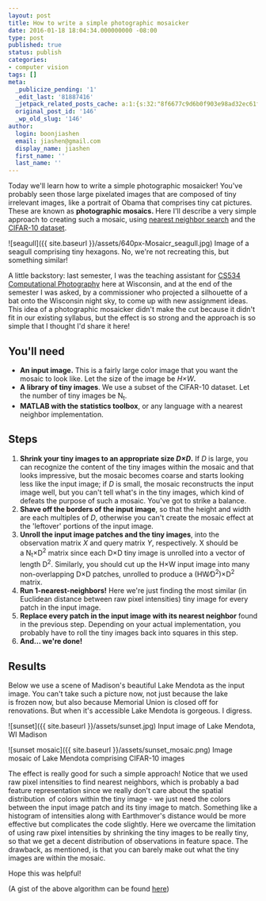 ```yaml
---
layout: post
title: How to write a simple photographic mosaicker
date: 2016-01-18 18:04:34.000000000 -08:00
type: post
published: true
status: publish
categories:
- computer vision
tags: []
meta:
  _publicize_pending: '1'
  _edit_last: '81887416'
  _jetpack_related_posts_cache: a:1:{s:32:"8f6677c9d6b0f903e98ad32ec61f8deb";a:2:{s:7:"expires";i:1463375082;s:7:"payload";a:3:{i:0;a:1:{s:2:"id";i:180;}i:1;a:1:{s:2:"id";i:16;}i:2;a:1:{s:2:"id";i:28;}}}}
  original_post_id: '146'
  _wp_old_slug: '146'
author:
  login: boonjiashen
  email: jiashen@gmail.com
  display_name: jiashen
  first_name: ''
  last_name: ''
---
```


<p>Today we'll learn how to write a simple photographic mosaicker! You've probably seen those large pixelated images that are composed of tiny irrelevant images, like a portrait of Obama that comprises tiny cat pictures. These are known as <strong>photographic mosaics. </strong>Here I'll describe a very simple approach to creating such a mosaic, using <a href="https://en.wikipedia.org/wiki/Nearest_neighbor_search">nearest neighbor search</a> and the<a href="https://www.cs.toronto.edu/~kriz/cifar.html"> CIFAR-10 dataset</a>.</p>

![seagull]({{ site.baseurl }}/assets/640px-Mosaicr_seagull.jpg)
Image of a seagull comprising tiny hexagons. No, we're not recreating this, but something similar!

<p>A little backstory: last semester, I was the teaching assistant for <a href="http://pages.cs.wisc.edu/~dyer/cs534/">CS534 Computational Photography</a> here at Wisconsin, and at the end of the semester I was asked, by a commissioner who projected a silhouette of a bat onto the Wisconsin night sky, to come up with new assignment ideas. This idea of a photographic mosaicker didn't make the cut because it didn't fit in our existing syllabus, but the effect is so strong and the approach is so simple that I thought I'd share it here!</p>
<h2>You'll need</h2>
<ul>
    <li><strong>An input image.</strong> This is a fairly large color image that you want the mosaic to look like. Let the size of the image be <em>H×W</em><strong><strong><em>.</em></strong></strong>
    </li>
    <li><strong>A library of tiny images</strong>. We use a subset of the CIFAR-10 dataset. Let the number of tiny images be N<sub>t</sub>.</li>
    <li><strong>MATLAB with the statistics toolbox</strong>, or any language with a nearest neighbor implementation.</li>
</ul>
<h2>Steps</h2>
<ol>
    <li><strong>Shrink your tiny images to an appropriate size <em>D×D</em>.</strong> If <em>D</em> is large, you can recognize the content of the tiny images within the mosaic and that looks impressive, but the mosaic becomes coarse and starts looking less like the input image; if <em>D </em>is small, the mosaic reconstructs the input image well, but you can't tell what's in the tiny images, which kind of defeats the purpose of such a mosaic. You've got to strike a balance.</li>
    <li><strong>Shave off the borders of the input image</strong>, so that the height and width are each multiples of <em>D</em>, otherwise you can't create the mosaic effect at the 'leftover' portions of the input image.</li>
    <li><strong>Unroll the input image patches and the tiny images</strong>, into the observation matrix <em>X</em> and query matrix <em>Y</em>, respectively. X should be a N<sub>t</sub>×D<sup>2</sup> matrix since each D×D tiny image is unrolled into a vector of length D<sup>2</sup>. Similarly, you should cut up the H×W input image into many non-overlapping D×D patches, unrolled to produce a (HW⁄D<sup>2</sup>)×D<sup>2</sup> matrix.</li>
    <li><strong>Run 1-nearest-neighbors!</strong> Here we're just finding the most similar (in Euclidean distance between raw pixel intensities) tiny image for every patch in the input image.</li>
    <li><strong>Replace every patch in the input image with its nearest neighbor</strong> found in the previous step. Depending on your actual implementation, you probably have to roll the tiny images back into squares in this step.</li>
    <li><strong>And... we're done!</strong></li>
</ol>
<h2>Results</h2>
<p>Below we use a scene of Madison's beautiful Lake Mendota as the input image. You can't take such a picture now, not just because the lake is frozen now, but also because Memorial Union is closed off for renovations. But when it's accessible Lake Mendota is gorgeous. I digress.</p>

![sunset]({{ site.baseurl }}/assets/sunset.jpg)
Input image of Lake Mendota, WI Madison

![sunset mosaic]({{ site.baseurl }}/assets/sunset_mosaic.png)
Image mosaic of Lake Mendota comprising CIFAR-10 images

<p>The effect is really good for such a simple approach! Notice that we used raw pixel intensities to find nearest neighbors, which is probably a bad feature representation since we really don't care about the spatial distribution  of colors within the tiny image - we just need the colors between the input image patch and its tiny image to match. Something like a histogram of intensities along with Earthmover's distance would be more effective but complicates the code slightly. Here we overcame the limitation of using raw pixel intensities by shrinking the tiny images to be really tiny, so that we get a decent distribution of observations in feature space. The drawback, as mentioned, is that you can barely make out what the tiny images are within the mosaic.</p>
<p>Hope this was helpful!</p>
<p>(A gist of the above algorithm can be found <a href="https://gist.github.com/boonjiashen/a4d87b36f07c30a792c3">here</a>)</p>

